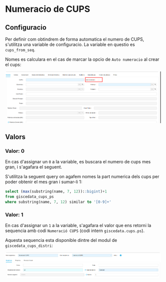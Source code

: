 # Numeracio de CUPS

## Configuracio

Per definir com obtindrem de forma automatica el numero de CUPS, s'utilitza una variable de configuracio. La variable en questio es `cups_from_seq`.

Nomes es calculara en el cas de marcar la opcio de `Auto numeracio` al crear el cups:

![new_cups]

## Valors

### Valor: 0

En cas d'assignar un `0` a la variable, es buscara el numero de cups mes gran, i s'agafara el seguent.

S'utilitza la seguent query on agafem nomes la part numerica dels cups per poder obtenir el mes gran i sumar-li 1:

```sql
select (max(substring(name, 7, 12))::bigint)+1
from giscedata_cups_ps
where substring(name, 7, 12) similar to '[0-9]+'
```

### Valor: 1

En cas d'assignar un `1` a la variable, s'agafara el valor que ens retorni la sequencia amb codi `Numeració CUPS` (codi intern `giscedata.cups.ps`).

Aquesta sequencia esta disponible dintre del modul de `giscedata_cups_distri`:

![sequencia]

[sequencia]: /rfc/numeracio_cups/sequencia.png
[new_cups]: /rfc/numeracio_cups/new_cups.png
